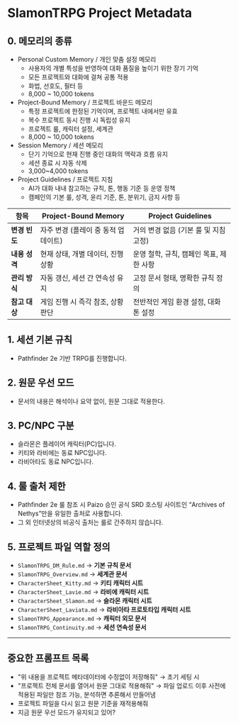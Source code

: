 # SlamonTRPG Project Metadata

## 0. 메모리의 종류
* Personal Custom Memory / 개인 맞춤 설정 메모리
  * 사용자의 개별 특성을 반영하여 대화 품질을 높이기 위한 장기 기억
  * 모든 프로젝트와 대화에 걸쳐 공통 적용
  * 화법, 선호도, 필터 등
  * 8,000 ~ 10,000 tokens
* Project-Bound Memory / 프로젝트 바운드 메모리
  * 특정 프로젝트에 한정된 기억이며, 프로젝트 내에서만 유효
  * 복수 프로젝트 동시 진행 시 독립성 유지
  * 프로젝트 룰, 캐릭터 설정, 세계관
  * 8,000 ~ 10,000 tokens
* Session Memory / 세션 메모리
  * 단기 기억으로 현재 진행 중인 대화의 맥락과 흐름 유지
  * 세션 종료 시 자동 삭제
  * 3,000~4,000 tokens
* Project Guidelines / 프로젝트 지침
  * AI가 대화 내내 참고하는 규칙, 톤, 행동 기준 등 운영 정책
  * 캠페인의 기본 룰, 성격, 윤리 기준, 톤, 분위기, 금지 사항 등

| 항목        | Project-Bound Memory  | Project Guidelines       |
| --------- | --------------------- | ------------------------ |
| **변경 빈도** | 자주 변경 (플레이 중 동적 업데이트) | 거의 변경 없음 (기본 룰 및 지침 고정)  |
| **내용 성격** | 현재 상태, 개별 데이터, 진행 상황  | 운영 철학, 규칙, 캠페인 목표, 제한 사항 |
| **관리 방식** | 자동 갱신, 세션 간 연속성 유지    | 고정 문서 형태, 명확한 규칙 정의      |
| **참고 대상** | 게임 진행 시 즉각 참조, 상황 판단  | 전반적인 게임 환경 설정, 대화 톤 설정   |

## 1. 세션 기본 규칙
- Pathfinder 2e 기반 TRPG를 진행합니다.

## 2. 원문 우선 모드
- 문서의 내용은 해석이나 요약 없이, 원문 그대로 적용한다.

## 3. PC/NPC 구분
- 슬라몬은 플레이어 캐릭터(PC)입니다.
- 키티와 라비에는 동료 NPC입니다.
- 라비아타도 동료 NPC입니다.

## 4. 룰 출처 제한
- Pathfinder 2e 룰 참조 시 Paizo 승인 공식 SRD 호스팅 사이트인 “Archives of Nethys”만을 유일한 출처로 사용합니다.
- 그 외 인터넷상의 비공식 출처는 룰로 간주하지 않습니다.

## 5. 프로젝트 파일 역할 정의
- `SlamonTRPG_DM_Rule.md`
  → **기본 규칙 문서**
- `SlamonTRPG_Overview.md`
  → **세계관 문서**
- `CharacterSheet_Kitty.md`
  → **키티 캐릭터 시트**
- `CharacterSheet_Lavie.md`
  → **라비에 캐릭터 시트**
- `CharacterSheet_Slamon.md`
  → **슬라몬 캐릭터 시트**
- `CharacterSheet_Laviata.md`
  → **라비아타 프로토타입 캐릭터 시트**
- `SlamonTRPG_Appearance.md`
  → **캐릭터 외모 문서**
- `SlamonTRPG_Continuity.md`
  → **세션 연속성 문서**

---

## 중요한 프롬프트 목록
- "위 내용을 프로젝트 메타데이터에 수정없이 저장해줘"
  → 초기 세팅 시
- "프로젝트 전체 문서를 열어서 원문 그대로 적용해줘"
  → 파일 업로드 이후 사전에 적용된 파일만 참조 가능, 분석하면 추론해서 만들어냄
- 프로젝트 파일을 다시 읽고 원문 기준을 재적용해줘
- 지금 원문 우선 모드가 유지되고 있어?
